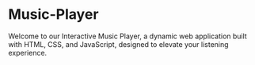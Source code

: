 # Music-Player
Welcome to our Interactive Music Player, a dynamic web application built with HTML, CSS, and JavaScript, designed to elevate your listening experience.
